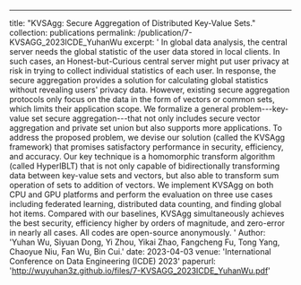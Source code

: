 ---
title: "KVSAgg: Secure Aggregation of Distributed Key-Value Sets."
collection: publications
permalink: /publication/7-KVSAGG_2023ICDE_YuhanWu
excerpt: ' In global data analysis, the central server needs the global statistic of the user data stored in local clients. In such cases, an Honest-but-Curious central server might put user privacy at risk in trying to collect individual statistics of each user. In response, the secure aggregation provides a solution for calculating global statistics without revealing users' privacy data. However, existing secure aggregation protocols only focus on the data in the form of vectors or common sets, which limits their application scope. We formalize a general problem---key-value set secure aggregation---that not only includes secure vector aggregation and private set union but also supports more applications. To address the proposed problem, we devise our solution (called the KVSAgg framework) that promises satisfactory performance in security, efficiency, and accuracy. Our key technique is a homomorphic transform algorithm (called HyperIBLT) that is not only capable of bidirectionally transforming data between key-value sets and vectors, but also able to transform sum operation of sets to addition of vectors. We implement KVSAgg on both CPU and GPU platforms and perform the evaluation on three use cases including federated learning, distributed data counting, and finding global hot items. Compared with our baselines, KVSAgg simultaneously achieves the best security, efficiency higher by orders of magnitude, and zero-error in nearly all cases. All codes are open-source anonymously. '
Author: 'Yuhan Wu, Siyuan Dong, Yi Zhou, Yikai Zhao, Fangcheng Fu,  Tong Yang, Chaoyue Niu, Fan Wu, Bin Cui.'
date: 2023-04-03
venue: 'International Conference on Data Engineering (ICDE) 2023'
paperurl: 'http://wuyuhan3z.github.io/files/7-KVSAGG_2023ICDE_YuhanWu.pdf'


   
